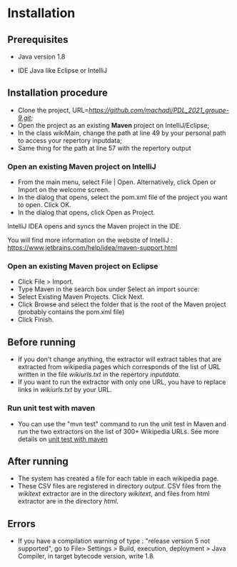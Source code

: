 # Installation

## Prerequisites

- Java version 1.8

- IDE Java like Eclipse or IntelliJ

## Installation procedure

- Clone the project, URL=*https://github.com/machadi/PDL_2021_groupe-9.git*;
- Open the project as an existing __Maven__ project on IntelliJ/Eclipse;
- In the class wikiMain, change the path at line 49 by your personal path to access your repertory inputdata;
- Same thing for the path at line 57 with the repertory output

### Open an existing Maven project on IntelliJ

- From the main menu, select File | Open.
    Alternatively, click Open or Import on the welcome screen.
- In the dialog that opens, select the pom.xml file of the project you want to open. Click OK. 
- In the dialog that opens, click Open as Project.

IntelliJ IDEA opens and syncs the Maven project in the IDE.

You will find more information on the website of IntelliJ : https://www.jetbrains.com/help/idea/maven-support.html

### Open an existing Maven project on Eclipse

- Click File > Import.
- Type Maven in the search box under Select an import source:
- Select Existing Maven Projects. Click Next.
- Click Browse and select the folder that is the root of the Maven project (probably contains the pom.xml file)
- Click Finish.

## Before running

- If you don't change anything, the extractor will extract tables that are extracted from wikipedia pages which corresponds of the list of URL written in the file *wikiurls.txt* in the repertory *inputdata*. 
- If you want to run the extractor with only one URL, you have to replace links in *wikiurls.txt* by your URL.
### Run unit test with maven
- You can use the "mvn test" command to run the unit test in Maven and run the two extractors on the list of 300+ Wikipedia URLs.
See more details on [unit test with maven](https://www.codeflow.site/fr/article/maven__how-to-run-unit-test-with-maven)

## After running 

- The system has created a file for each table in each wikipedia page. 
- These CSV files are registered in directory *output*. CSV files from the *wikitext* extractor are in the directory *wikitext*, and files from html extractor are in the directory *html*.

## Errors 

-  If you have a compilation warning of type : "release version 5 not supported", 
go to File> Settings > Build, execution, deployment > Java Compiler, in target bytecode version, write 1.8.   
